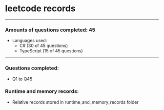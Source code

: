 # leetcode records
-----
### Amounts of questions completed: 45
- Languages used:
  - C# (30 of 45 questions)
  - TypeScript (15 of 45 questions)
-----
### Questions completed:
- Q1 to Q45
### Runtime and memory records:
- Relative records stored in runtime_and_memory_records folder